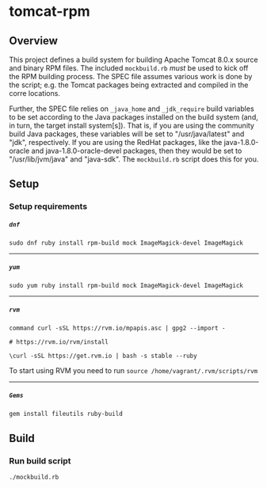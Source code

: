 # tomcat-rpm

## Overview

This project defines a build system for building Apache Tomcat 8.0.x
source and binary RPM files. The included `mockbuild.rb` *must* be used to kick off
the RPM building process. The SPEC file assumes various work is done by the
script; e.g. the Tomcat packages being extracted and compiled in the corre
locations. 

Further, the SPEC file relies on `_java_home` and `_jdk_require` build variables
to be set according to the Java packages installed on the build system (and, in
turn, the target install system[s]). That is, if you are using the community
build Java packages, these variables will be set to "/usr/java/latest" and
"jdk", respectively. If you are using the RedHat packages, like the
java-1.8.0-oracle and java-1.8.0-oracle-devel packages, then they would be
set to "/usr/lib/jvm/java" and "java-sdk". The `mockbuild.rb` script does this
for you.


## Setup

### Setup requirements


##### `dnf`

```
sudo dnf ruby install rpm-build mock ImageMagick-devel ImageMagick
```

-----

##### `yum`

```
sudo yum ruby install rpm-build mock ImageMagick-devel ImageMagick
```

-----

##### `rvm`

```
command curl -sSL https://rvm.io/mpapis.asc | gpg2 --import -
```

```
# https://rvm.io/rvm/install

\curl -sSL https://get.rvm.io | bash -s stable --ruby
```

To start using RVM you need to run `source /home/vagrant/.rvm/scripts/rvm`

-----

##### `Gems`

```
gem install fileutils ruby-build
```


## Build

### Run build script

```
./mockbuild.rb
```
